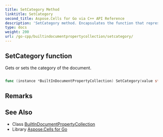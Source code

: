 ```yaml
---
title: SetCategory Method 
linktitle: SetCategory
second_title: Aspose.Cells for Go via C++ API Reference
description: 'SetCategory method. Encapsulates the function that represents setcategory in Go.'
type: docs
weight: 200
url: /go-cpp/builtindocumentpropertycollection/setcategory/
---
```


## SetCategory function

Gets or sets the category of the document.

```go

func (instance *BuiltInDocumentPropertyCollection) SetCategory(value string)  error

```

## Remarks


## See Also

* Class [BuiltInDocumentPropertyCollection](../)
* Library [Aspose.Cells for Go](../../)
